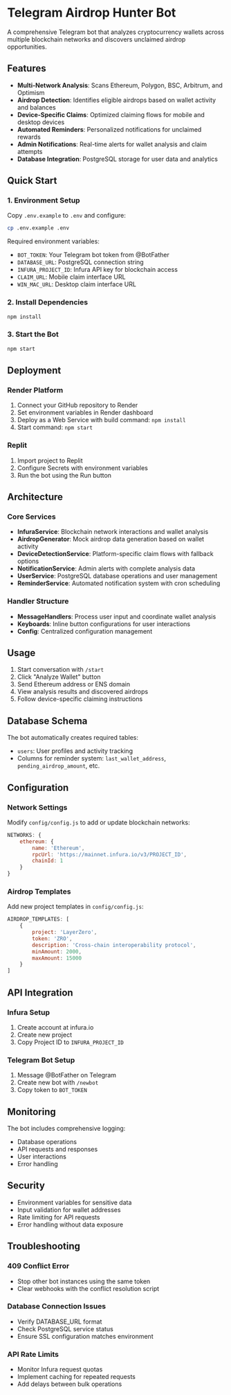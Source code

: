 # Telegram Airdrop Hunter Bot

A comprehensive Telegram bot that analyzes cryptocurrency wallets across multiple blockchain networks and discovers unclaimed airdrop opportunities.

## Features

- **Multi-Network Analysis**: Scans Ethereum, Polygon, BSC, Arbitrum, and Optimism
- **Airdrop Detection**: Identifies eligible airdrops based on wallet activity and balances
- **Device-Specific Claims**: Optimized claiming flows for mobile and desktop devices
- **Automated Reminders**: Personalized notifications for unclaimed rewards
- **Admin Notifications**: Real-time alerts for wallet analysis and claim attempts
- **Database Integration**: PostgreSQL storage for user data and analytics

## Quick Start

### 1. Environment Setup

Copy `.env.example` to `.env` and configure:

```bash
cp .env.example .env
```

Required environment variables:
- `BOT_TOKEN`: Your Telegram bot token from @BotFather
- `DATABASE_URL`: PostgreSQL connection string
- `INFURA_PROJECT_ID`: Infura API key for blockchain access
- `CLAIM_URL`: Mobile claim interface URL
- `WIN_MAC_URL`: Desktop claim interface URL

### 2. Install Dependencies

```bash
npm install
```

### 3. Start the Bot

```bash
npm start
```

## Deployment

### Render Platform

1. Connect your GitHub repository to Render
2. Set environment variables in Render dashboard
3. Deploy as a Web Service with build command: `npm install`
4. Start command: `npm start`

### Replit

1. Import project to Replit
2. Configure Secrets with environment variables
3. Run the bot using the Run button

## Architecture

### Core Services

- **InfuraService**: Blockchain network interactions and wallet analysis
- **AirdropGenerator**: Mock airdrop data generation based on wallet activity
- **DeviceDetectionService**: Platform-specific claim flows with fallback options
- **NotificationService**: Admin alerts with complete analysis data
- **UserService**: PostgreSQL database operations and user management
- **ReminderService**: Automated notification system with cron scheduling

### Handler Structure

- **MessageHandlers**: Process user input and coordinate wallet analysis
- **Keyboards**: Inline button configurations for user interactions
- **Config**: Centralized configuration management

## Usage

1. Start conversation with `/start`
2. Click "Analyze Wallet" button
3. Send Ethereum address or ENS domain
4. View analysis results and discovered airdrops
5. Follow device-specific claiming instructions

## Database Schema

The bot automatically creates required tables:
- `users`: User profiles and activity tracking
- Columns for reminder system: `last_wallet_address`, `pending_airdrop_amount`, etc.

## Configuration

### Network Settings

Modify `config/config.js` to add or update blockchain networks:

```javascript
NETWORKS: {
    ethereum: {
        name: 'Ethereum',
        rpcUrl: 'https://mainnet.infura.io/v3/PROJECT_ID',
        chainId: 1
    }
}
```

### Airdrop Templates

Add new project templates in `config/config.js`:

```javascript
AIRDROP_TEMPLATES: [
    {
        project: 'LayerZero',
        token: 'ZRO',
        description: 'Cross-chain interoperability protocol',
        minAmount: 2000,
        maxAmount: 15000
    }
]
```

## API Integration

### Infura Setup

1. Create account at infura.io
2. Create new project
3. Copy Project ID to `INFURA_PROJECT_ID`

### Telegram Bot Setup

1. Message @BotFather on Telegram
2. Create new bot with `/newbot`
3. Copy token to `BOT_TOKEN`

## Monitoring

The bot includes comprehensive logging:
- Database operations
- API requests and responses
- User interactions
- Error handling

## Security

- Environment variables for sensitive data
- Input validation for wallet addresses
- Rate limiting for API requests
- Error handling without data exposure

## Troubleshooting

### 409 Conflict Error
- Stop other bot instances using the same token
- Clear webhooks with the conflict resolution script

### Database Connection Issues
- Verify DATABASE_URL format
- Check PostgreSQL service status
- Ensure SSL configuration matches environment

### API Rate Limits
- Monitor Infura request quotas
- Implement caching for repeated requests
- Add delays between bulk operations